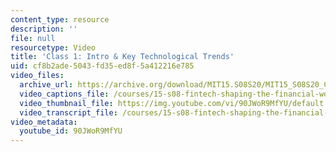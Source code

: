 ```yaml
---
content_type: resource
description: ''
file: null
resourcetype: Video
title: 'Class 1: Intro & Key Technological Trends'
uid: cf8b2ade-5043-fd35-ed8f-5a412216e785
video_files:
  archive_url: https://archive.org/download/MIT15.S08S20/MIT15_S08S20_Class01_300k.mp4
  video_captions_file: /courses/15-s08-fintech-shaping-the-financial-world-spring-2020/08fc51ae61cd5e39a332f878e2b5f92d_90JWoR9MfYU.vtt
  video_thumbnail_file: https://img.youtube.com/vi/90JWoR9MfYU/default.jpg
  video_transcript_file: /courses/15-s08-fintech-shaping-the-financial-world-spring-2020/862f3544b02d698971e6f5efe4623ecc_90JWoR9MfYU.pdf
video_metadata:
  youtube_id: 90JWoR9MfYU
---
```

